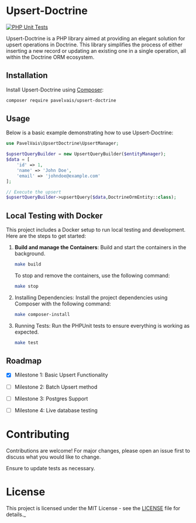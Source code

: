 # Upsert-Doctrine

[![PHP Unit Tests](https://github.com/PavelVais/upsert-doctrine/actions/workflows/php.yml/badge.svg?branch=main)](https://github.com/PavelVais/upsert-doctrine/actions/workflows/php.yml)

Upsert-Doctrine is a PHP library aimed at providing an elegant solution for upsert operations in Doctrine. 
This library simplifies the process of either inserting a new record or updating an existing one 
in a single operation, all within the Doctrine ORM ecosystem.

## Installation

Install Upsert-Doctrine using [Composer](https://getcomposer.org/):

```bash
composer require pavelvais/upsert-doctrine
```

## Usage
Below is a basic example demonstrating how to use Upsert-Doctrine:

```php
use PavelVais\UpsertDoctrine\UpsertManager;

$upsertQueryBuilder = new UpsertQueryBuilder($entityManager);
$data = [
    'id' => 1,
    'name' => 'John Doe',
    'email' => 'johndoe@example.com'
];

// Execute the upsert
$upsertQueryBuilder->upsertQuery($data,DoctrineOrmEntity::class);
```

## Local Testing with Docker

This project includes a Docker setup to run local testing and development. 
Here are the steps to get started:

1. **Build and manage the Containers**:
   Build and start the containers in the background.
   ```bash
   make build
    ```
   To stop and remove the containers, use the following command:
    ```bash
   make stop
    ```

2. Installing Dependencies:
   Install the project dependencies using Composer with the following command:
    ```bash
    make composer-install
    ```
3. Running Tests:
    Run the PHPUnit tests to ensure everything is working as expected.  
    ```bash
    make test
    ```


## Roadmap

- [x] Milestone 1: Basic Upsert Functionality
- [ ] Milestone 2: Batch Upsert method
- [ ] Milestone 3: Postgres Support
- [ ] Milestone 4: Live database testing


# Contributing

Contributions are welcome! For major changes, please open an issue first to discuss what you would like to change.

Ensure to update tests as necessary.

# License

This project is licensed under the MIT License - see the [LICENSE](LICENSE) file for details._
